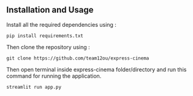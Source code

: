 ## Installation and Usage
Install all the required dependencies using :
```python3
pip install requirements.txt
```

Then clone the repository using :
```git
git clone https://github.com/team12ou/express-cinema
```

Then open terminal inside express-cinema folder/directory and run this command for running the application.
```python3
streamlit run app.py
```
